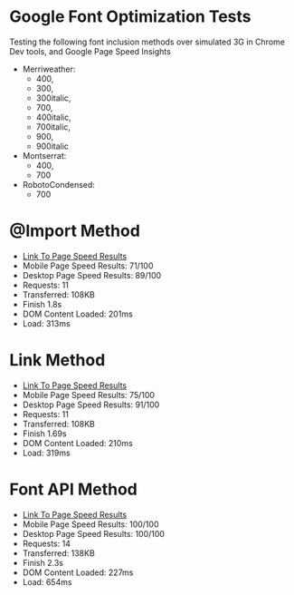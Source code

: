 Google Font Optimization Tests
==============================

Testing the following font inclusion methods over simulated 3G in Chrome Dev tools, and Google Page Speed Insights

- Merriweather:
  - 400,
  - 300,
  - 300italic,
  - 700,
  - 400italic,
  - 700italic,
  - 900,
  - 900italic
- Montserrat:
  - 400,
  - 700
- RobotoCondensed:
  - 700

# @Import Method
  - [Link To Page Speed Results](https://developers.google.com/speed/pagespeed/insights/?url=https%3A%2F%2Fsomecallmejosh.github.io%2Fgoogle-font-tests%2Fimport-method.html&tab=desktop)
  - Mobile Page Speed Results: 71/100
  - Desktop Page Speed Results: 89/100
  - Requests: 11
  - Transferred: 108KB
  - Finish 1.8s
  - DOM Content Loaded: 201ms
  - Load: 313ms

# Link Method
  - [Link To Page Speed Results](https://developers.google.com/speed/pagespeed/insights/?url=https%3A%2F%2Fsomecallmejosh.github.io%2Fgoogle-font-tests%2Flink-method.html&tab=mobile)
  - Mobile Page Speed Results: 75/100
  - Desktop Page Speed Results: 91/100
  - Requests: 11
  - Transferred: 108KB
  - Finish 1.69s
  - DOM Content Loaded: 210ms
  - Load: 319ms


# Font API Method
  - [Link To Page Speed Results](https://developers.google.com/speed/pagespeed/insights/?url=https%3A%2F%2Fsomecallmejosh.github.io%2Fgoogle-font-tests%2Fjavascript-method.html&tab=desktop)
  - Mobile Page Speed Results: 100/100
  - Desktop Page Speed Results: 100/100
  - Requests: 14
  - Transferred: 138KB
  - Finish 2.3s
  - DOM Content Loaded: 227ms
  - Load: 654ms
